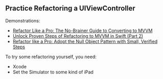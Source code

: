 Practice Refactoring a UIViewController
---------------------------------------

Demonstrations:
- [Refactor Like a Pro: The No-Brainer Guide to Converting to MVVM](https://qualitycoding.org/refactor-mvvm-in-steps/)
- [Unlock Proven Steps of Refactoring to MVVM in Swift (Part 2)](https://qualitycoding.org/refactoring-mvvm-part2/)
- [Refactor like a Pro: Adopt the Null Object Pattern with Small, Verified Steps](https://qualitycoding.org/refactor-null-object-pattern/)

To try some refactoring yourself, you need:
- Xcode
- Set the Simulator to some kind of iPad
